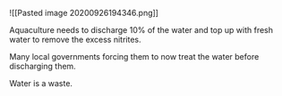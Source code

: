 ![[Pasted image 20200926194346.png]]

Aquaculture needs to discharge 10% of the water and top up with fresh water to remove the excess nitrites.

Many local governments forcing them to now treat the water before discharging them.  

Water is a waste.